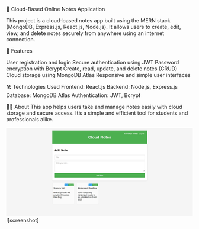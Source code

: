 
📝 Cloud-Based Online Notes Application

This project is a cloud-based notes app built using the MERN stack (MongoDB, Express.js, React.js, Node.js).
It allows users to create, edit, view, and delete notes securely from anywhere using an internet connection.

📌 Features

User registration and login
Secure authentication using JWT
Password encryption with Bcrypt
Create, read, update, and delete notes (CRUD)
Cloud storage using MongoDB Atlas
Responsive and simple user interfaces 

🛠️ Technologies Used
Frontend: React.js
Backend: Node.js, Express.js
Database: MongoDB Atlas
Authentication: JWT, Bcrypt

👩‍💻 About
This app helps users take and manage notes easily with cloud storage and secure access.
It’s a simple and efficient tool for students and professionals alike.

![screenshot](https://github.com/SharanyaNaik2005/Online-notes-application-/blob/main/IMG-20251025-WA0000.jpg)
![screenshot]
